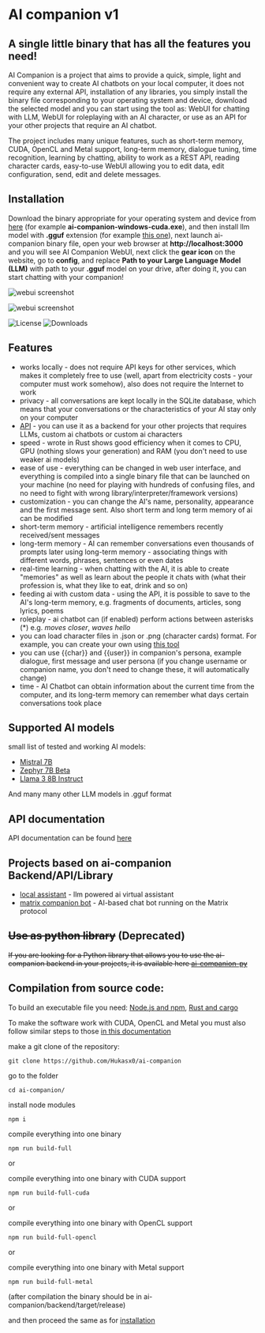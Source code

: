 # AI companion v1

## A single little binary that has all the features you need!

AI Companion is a project that aims to provide a quick, simple, light and convenient way to create AI chatbots on your local computer, it does not require any external API, installation of any libraries, you simply install the binary file corresponding to your operating system and device, download the selected model and you can start using the tool as: WebUI for chatting with LLM, WebUI for roleplaying with an AI character, or use as an API for your other projects that require an AI chatbot.

The project includes many unique features, such as short-term memory, CUDA, OpenCL and Metal support, long-term memory, dialogue tuning, time recognition, learning by chatting, ability to work as a REST API, reading character cards, easy-to-use WebUI allowing you to edit data, edit configuration, send, edit and delete messages.

## Installation
Download the binary appropriate for your operating system and device from [here](https://github.com/Hukasx0/ai-companion/releases/tag/1.0.0) (for example **ai-companion-windows-cuda.exe**), and then install llm model with **.gguf** extension (for example [this one](https://huggingface.co/TheBloke/zephyr-7B-beta-GGUF/resolve/main/zephyr-7b-beta.Q4_K_M.gguf?download=true)), next launch ai-companion binary file, open your web browser at **http://localhost:3000** and you will see AI Companion WebUI, next click the **gear icon** on the website, go to **config**, and replace **Path to your Large Language Model (LLM)** with path to your **.gguf** model on your drive, after doing it, you can start chatting with your companion!

![webui screenshot](https://raw.githubusercontent.com/Hukasx0/ai-companion/main/public/webui_screenshot.png)

![webui screenshot](https://raw.githubusercontent.com/Hukasx0/ai-companion/main/public/webui_screenshot2.png)

![License](https://img.shields.io/github/license/Hukasx0/ai-companion)
![Downloads](https://img.shields.io/github/downloads/Hukasx0/ai-companion/total)

## Features
- works locally - does not require API keys for other services, which makes it completely free to use (well, apart from electricity costs - your computer must work somehow), also does not require the Internet to work
- privacy - all conversations are kept locally in the SQLite database, which means that your conversations or the characteristics of your AI stay only on your computer
- [API](/blob/main/docs/api_docs.md) - you can use it as a backend for your other projects that requires LLMs, custom ai chatbots or custom ai characters
- speed - wrote in Rust shows good efficiency when it comes to CPU, GPU (nothing slows your generation) and RAM (you don't need to use weaker ai models)
- ease of use - everything can be changed in web user interface, and everything is compiled into a single binary file that can be launched on your machine (no need for playing with hundreds of confusing
files, and no need to fight with wrong library/interpreter/framework versions)
- customization - you can change the AI's name, personality, appearance and the first message sent. Also short term and long term memory of ai can be modified
- short-term memory - artificial intelligence remembers recently received/sent messages
- long-term memory - AI can remember conversations even thousands of prompts later using long-term memory - associating things with different words, phrases, sentences or even dates
- real-time learning - when chatting with the AI, it is able to create "memories" as well as learn about the people it chats with (what their profession is, what they like to eat, drink and so on)
- feeding ai with custom data - using the API, it is possible to save to the AI's long-term memory, e.g. fragments of documents, articles, song lyrics, poems
- roleplay - ai chatbot can (if enabled) perform actions between asterisks (*) e.g. *moves closer*, *waves hello*
- you can load character files in .json or .png (character cards) format. For example, you can create your own using [this tool](https://github.com/Hukasx0/character-factory)
- you can use {{char}} and {{user}} in companion's persona, example dialogue, first message and user persona (if you change username or companion name, you don't need to change these, it will automatically change)
- time - AI Chatbot can obtain information about the current time from the computer, and its long-term memory can remember what days certain conversations took place

## Supported AI models
small list of tested and working AI models:
- [Mistral 7B](https://huggingface.co/TheBloke/Mistral-7B-Instruct-v0.1-GGUF)
- [Zephyr 7B Beta](https://huggingface.co/TheBloke/zephyr-7B-beta-GGUF)
- [Llama 3 8B Instruct](https://huggingface.co/MaziyarPanahi/Meta-Llama-3-8B-Instruct-GGUF) 

And many many other LLM models in .gguf format

## API documentation
API documentation can be found [here](/blob/main/docs/api_docs.md)

## Projects based on ai-companion Backend/API/Library
- [local assistant](https://github.com/Hukasx0/local-assistant) - llm powered ai virtual assistant
- [matrix companion bot](https://github.com/Hukasx0/matrix-companion-bot) - AI-based chat bot running on the Matrix protocol 

## ~~Use as python library~~ (Deprecated)
~~If you are looking for a Python library that allows you to use the ai-companion backend in your projects, it is available here [ai-companion-py](https://github.com/Hukasx0/ai-companion-py)~~

## Compilation from source code:
To build an executable file you need: [Node.js and npm](https://nodejs.org/), [Rust and cargo](https://www.rust-lang.org/)

To make the software work with CUDA, OpenCL and Metal you must also follow similar steps to those [in this documentation](https://github.com/rustformers/llm/blob/main/doc/acceleration-support.md)

make a git clone of the repository:
```
git clone https://github.com/Hukasx0/ai-companion
```
go to the folder
```
cd ai-companion/
```
install node modules
```
npm i
```
compile everything into one binary
```
npm run build-full
```
or

compile everything into one binary with CUDA support
```
npm run build-full-cuda
```
or

compile everything into one binary with OpenCL support
```
npm run build-full-opencl
```
or

compile everything into one binary with Metal support
```
npm run build-full-metal
```
(after compilation the binary should be in ai-companion/backend/target/release)

and then proceed the same as for [installation](#installation)
